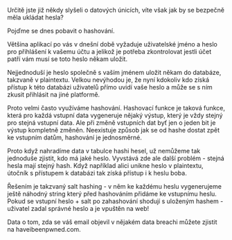 Určitě jste již někdy slyšeli o datových únicích, víte však jak by se bezpečně měla ukládat hesla?

Pojďme se dnes pobavit o hashování.

Většina aplikací po vás v dnešní době vyžaduje uživatelské jméno a heslo pro přihlášení k vašemu účtu a jelikož je potřeba zkontrolovat jestli účet patří vám musí se toto heslo někam uložit.

Nejjednoduší je heslo společně s vaším jménem uložit někam do databáze, takzvaně v plaintextu. Velkou nevýhodou je, že nyní kdokoliv kdo získá přístup k této databázi uživatelů přímo uvidí vaše heslo a může se s ním zkusit přihlásit na jiné platformě.

Proto velmi často využíváme hashování. Hashovací funkce je taková funkce, která pro každá vstupní data vygeneruje nějaký výstup, který je vždy stejný pro stejná vstupní data. Ale při změně vstupních dat byť jen o jeden bit je výstup kompletně změněn. Neexistuje způsob jak se od hashe dostat zpět ke vstupním datům, hashování je jednosměrné.

Proto když nahradíme data v tabulce hashi hesel, už nemůžeme tak jednoduše zjistit, kdo má jaké heslo. Vyvstává zde ale další problém - stejná hesla mají stejný hash. Když například alici unikne heslo v plaintextu, útočník s  přístupem k databázi tak získá přístup i k heslu boba.

Řešením je takzvaný salt hashing - v něm ke každému heslu vygenerujeme ještě náhodný string který před hashováním přidáme ke vstupnímu heslu. Pokud se vstupní heslo + salt po zahashování shodují s uloženým hashem - uživatel zadal správné heslo a je vpuštěn na web!

Data o tom, zda se váš email objevil v nějakém data breachi můžete zjistit na haveibeenpwned.com. 